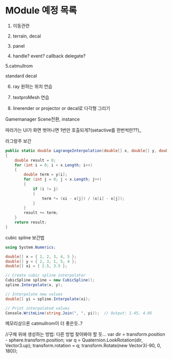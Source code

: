 # MOdule 예정 목록

1. 이동관련

2. terrain, decal

3. panel

4. handle? event? callback delegate?

5.catmullrom 

standard decal

6. ray 원하는 위치 연습

7. textproMesh 연습

8. linerender or projector or decal로 다각형 그리기

Gamemanager Scene전환, instance 


따라가는 UI가 화면 벗어나면 1번만 호출되게?(setactive를 한번씩만??)_


라그랑주 보간

```cs
public static double LagrangeInterpolation(double[] x, double[] y, double xi)
{
    double result = 0;
    for (int i = 0; i < x.Length; i++)
    {
        double term = y[i];
        for (int j = 0; j < x.Length; j++)
        {
            if (i != j)
            {
                term *= (xi - x[j]) / (x[i] - x[j]);
            }
        }
        result += term;
    }
    return result;
}
```


cubic spline 보간법
```cs
using System.Numerics;

double[] x = { 1, 2, 3, 4, 5 };
double[] y = { 2, 3, 1, 5, 4 };
double[] xi = { 2.5, 3.5 };

// Create cubic spline interpolator
CubicSpline spline = new CubicSpline();
spline.Interpolate(x, y);

// Interpolate new values
double[] yi = spline.Interpolate(xi);

// Print interpolated values
Console.WriteLine(string.Join(", ", yi));  // Output: 1.45, 4.05
```

메모리상으론 catmullrom이 더 좋은듯..?


//구체 위에 생성하는 방법: 다른 방법 찾아봐야 할 듯...
var dir = transform.position - sphere.transform.position; 
var q = Quaternion.LookRotation(dir, Vector3.up);
transform.rotation = q;
transform.Rotate(new Vector3(-90, 0, 180));
